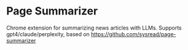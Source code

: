 # Page Summarizer

Chrome extension for summarizing news articles with LLMs. Supports gpt4/claude/perplexity, based on https://github.com/sysread/page-summarizer

